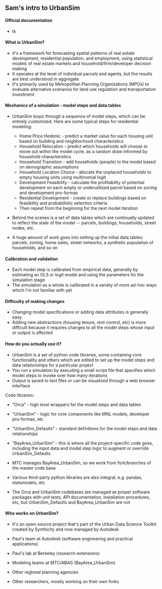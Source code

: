 Sam's intro to UrbanSim
-----

#### Official documentation

* tk

#### What is UrbanSim?

* It's a framework for forecasting spatial patterns of real estate development, residential population, and employment, using statistical models of real estate markets and household/firm/developer decision making
* It operates at the level of individual parcels and agents, but the results are best understood in aggregate
* It's primarily used by Metropolitan Planning Organizations (MPOs) to evaluate alternative scenarios for land use regulation and transportation investment

#### Mechanics of a simulation - model steps and data tables

* UrbanSim loops through a sequence of model steps, which can be entirely customized. Here are some typical steps for residential modeling: 

	* Home Price Hedonic - predict a market value for each housing unit based on building and neighborhood characteristics
	* Household Relocation - predict which households will choose to move out within the model cycle, as a random draw informed by household characteristics
	* Household Transition - add households (people) to the model based on demographic assumptions
	* Household Location Choice - allocate the unplaced households to empty housing units using multinomial logit
	* Development Feasibility - calculate the profitability of potential development on each empty or underutilized parcel based on zoning and development pro-formas
	* Residential Development - create or replace buildings based on feasibility and probabilistic selection criteria
	* Then repeat from the beginning for the next model iteration

* Behind the scenes is a set of data tables which are continually updated to reflect the state of the model -- parcels, buildings, households, street nodes, etc.
* A huge amount of work goes into setting up the initial data tables: parcels, zoning, home sales, street networks, a synthetic population of households, and so on

#### Calibration and validation

* Each model step is calibrated from empirical data, generally by estimating an OLS or logit model and using the parameters for the simulation stage
* The simulation as a whole is calibrated in a variety of more ad-hoc ways which I'm not familiar with yet

#### Difficulty of making changes

* Changing model specifications or adding data attributes is generally easy
* Adding new abstractions (housing tenure, rent control, etc) is more difficult because it requires changes to all the model steps whose input or output is affected

#### How do you actually use it?

* UrbanSim is a set of python code libraries, some containing core functionality and others which are edited to set up the model steps and data relationships for a particular project
* You run a simulation by executing a small script file that specifies which model steps to invoke over how many iterations
* Output is saved to text files or can be visualized through a web browser interface

Code libraries:

* "Orca" - high level wrappers for the model steps and data tables
* "UrbanSim" - logic for core components like MNL models, developer pro-formas, etc
* "UrbanSim_Defaults" - standard definitions for the model steps and data relationships
* "BayArea_UrbanSim" - this is where all the project-specific code goes, including the input data and model step logic to augment or override UrbanSim_Defaults

* MTC manages BayArea_UrbanSim, so we work from fork/branches of the master code base
* Various third-party python libraries are also integral, e.g. pandas, statsmodels, etc

* The Orca and UrbanSim codebases are managed as proper software packages with unit tests, API documentation, installation procedures, etc, but UrbanSim_Defaults and BayArea_UrbanSim are not

#### Who works on UrbanSim?

* It's an open-source project that's part of the Urban Data Science Toolkit created by Synthicity and now managed by Autodesk

* Paul's team at Autodesk (software engineering and practical applications)
* Paul's lab at Berkeley (research extensions)
* Modeling teams at MTC/ABAG (BayArea_UrbanSim)
* Other regional planning agencies
* Other researchers, mostly working on their own forks


